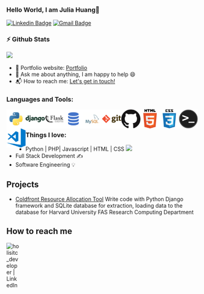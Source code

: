 ### Hello World, I am Julia Huang👋
[![Linkedin Badge](https://img.shields.io/badge/-JuliaShiweiHuang-blue?style=flat-square&logo=Linkedin&logoColor=white&link=https://www.linkedin.com/in/JuliaShiweiHuang/)](https://www.linkedin.com/in/JuliaShiweiHuang/)
[![Gmail Badge](https://img.shields.io/badge/-julia.shiwei.huang@gmail.com-c14438?style=flat-square&logo=Gmail&logoColor=white&link=mailto:julia.shiwei.huang@gmail.com)](mailto:Julia.Shiwei.Huang@gmail.com) 

### :zap: Github Stats
<p>
    <a href="https://gitstats.me/JuliaShiweiHuang" target="_blank"> 
        <img src="https://github-readme-stats.vercel.app/api?username=JuliaShiweiHuang&&show_icons=true&hi&theme=dark&count_private=true&include_all_commits=true">
    </a>
</p>

- 🎯 Portfolio website: [Portfolio](https://JuliaShiweiHuang.github.io/)
- 💬 Ask me about anything, I am happy to help :smile:
- 📬 How to reach me: [Let's get in touch!][linkedin]

### Languages and Tools: 
<img align="left" alt="HTML5" width="50px" src="https://raw.githubusercontent.com/github/explore/80688e429a7d4ef2fca1e82350fe8e3517d3494d/topics/python/python.png" />
<img align="left" alt="HTML5" width="50px" src="https://raw.githubusercontent.com/github/explore/80688e429a7d4ef2fca1e82350fe8e3517d3494d/topics/django/django.png" />
<img align="left" alt="HTML5" width="50px" src="https://raw.githubusercontent.com/github/explore/80688e429a7d4ef2fca1e82350fe8e3517d3494d/topics/flask/flask.png" />
<img align="left" alt="SQL" width="50px" src="https://raw.githubusercontent.com/github/explore/80688e429a7d4ef2fca1e82350fe8e3517d3494d/topics/sql/sql.png" />
<img align="left" alt="MySQL" width="50px" src="https://raw.githubusercontent.com/github/explore/80688e429a7d4ef2fca1e82350fe8e3517d3494d/topics/mysql/mysql.png" />
<img align="left" alt="Git" width="50px" src="https://raw.githubusercontent.com/github/explore/80688e429a7d4ef2fca1e82350fe8e3517d3494d/topics/git/git.png" />
<img align="left" alt="GitHub" width="50px" src="https://raw.githubusercontent.com/github/explore/78df643247d429f6cc873026c0622819ad797942/topics/github/github.png"/>
<img align="left" alt="HTML5" width="50px" src="https://raw.githubusercontent.com/github/explore/80688e429a7d4ef2fca1e82350fe8e3517d3494d/topics/html/html.png" />
<img align="left" alt="CSS3" width="50px" src="https://raw.githubusercontent.com/github/explore/80688e429a7d4ef2fca1e82350fe8e3517d3494d/topics/css/css.png" />
<img align="left" alt="HTML5" width="50px" src="https://raw.githubusercontent.com/github/explore/80688e429a7d4ef2fca1e82350fe8e3517d3494d/topics/terminal/terminal.png" />
<img align="left" alt="Visual Studio Code" width="50px" src="https://raw.githubusercontent.com/github/explore/80688e429a7d4ef2fca1e82350fe8e3517d3494d/topics/visual-studio-code/visual-studio-code.png" />

<br>
<br>

### Things I love:
- Python | PHP| Javascript | HTML | CSS <img src="https://media.giphy.com/media/WUlplcMpOCEmTGBtBW/giphy.gif" width="30"> 
- Full Stack Development ✍️
- Software Engineering 💡

## Projects 
- [Coldfront Resource Allocation Tool](https://github.com/fasrc/coldfront) Write code with Python Django framework and SQLite database for extraction, loading data to the database for Harvard University FAS Research Computing Department

## How to reach me
[<img align="left" alt="holisitc_developer | LinkedIn" width="35px" src="https://cdn.jsdelivr.net/npm/simple-icons@v3/icons/linkedin.svg" />][linkedin]


<!--[website]: -->
[linkedin]: https://www.linkedin.com/in/JuliaShiweiHuang
